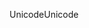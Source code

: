 <span data-ttu-id="c1f92-101">Unicode</span><span class="sxs-lookup"><span data-stu-id="c1f92-101">Unicode</span></span>